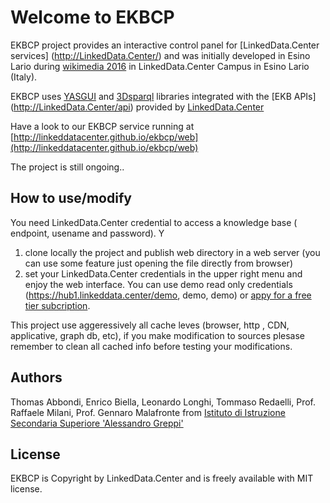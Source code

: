Welcome to EKBCP 
==============================

EKBCP project provides an interactive control panel for [LinkedData.Center services] (http://LinkedData.Center/) and was initially developed in Esino Lario 
during [wikimedia 2016](https://wikimania2016.wikimedia.org/wiki/Main_Page)  in LinkedData.Center Campus in Esino Lario (Italy). 

EKBCP uses [YASGUI](http://doc.yasgui.org/) and [3Dsparql](http://biohackathon.org/d3sparql/) libraries integrated with the [EKB APIs] (http://LinkedData.Center/api) provided by
 [LinkedData.Center](http://LinkedData.Center/)

Have a look to our EKBCP service running at [http://linkeddatacenter.github.io/ekbcp/web](http://linkeddatacenter.github.io/ekbcp/web)

The project is still ongoing..

## How to use/modify
You need LinkedData.Center credential to access a knowledge base ( endpoint, usename and password). Y

 1. clone locally the project and publish web directory in a web server (you can use some feature just opening the file directly from browser) 
 2. set your LinkedData.Center credentials in the upper right menu and enjoy the web
    interface. You can use demo read only credentials (https://hub1.linkeddata.center/demo, demo, demo) or [appy for a free tier subcription](http://linkeddata.center/home/pricing#cta).

	
This project use aggeressively all cache leves (browser, http , CDN, applicative, graph db, etc), 
if you make modification to sources plesase remember to clean all cached info before testing your modifications.

## Authors
Thomas Abbondi, Enrico Biella, Leonardo Longhi, Tommaso Redaelli, Prof. Raffaele Milani, Prof. Gennaro Malafronte from  [Istituto di Istruzione Secondaria Superiore 'Alessandro Greppi'](http://www.issgreppi.gov.it/)

## License
EKBCP is Copyright by LinkedData.Center and is freely available with MIT license.